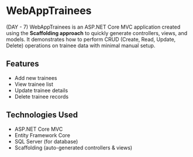# WebAppTrainees
(DAY - 7)
WebAppTrainees is an ASP.NET Core MVC application created using the **Scaffolding approach** to quickly generate controllers, views, and models. It demonstrates how to perform CRUD (Create, Read, Update, Delete) operations on trainee data with minimal manual setup.

## Features
- Add new trainees  
- View trainee list  
- Update trainee details  
- Delete trainee records  

## Technologies Used
- ASP.NET Core MVC  
- Entity Framework Core  
- SQL Server (for database)  
- Scaffolding (auto-generated controllers & views)
